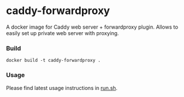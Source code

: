 # caddy-forwardproxy
A docker image for Caddy web server + forwardproxy plugin.
Allows to easily set up private web server with proxying.
### Build
```docker build -t caddy-forwardproxy .```
### Usage
Please find latest usage instructions in [run.sh](./run.sh).
